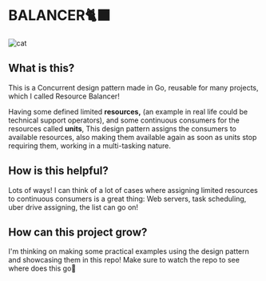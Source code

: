 # BALANCER🐈‍⬛

![cat](https://media.giphy.com/media/myDXHnYYPxT4od4NEN/giphy-downsized.gif)

## What is this?

This is a Concurrent design pattern made in Go, reusable for many projects, which I called Resource Balancer!

Having some defined limited **resources,** (an example in real life could be technical support operators), and some continuous consumers for the resources called **units**, This design pattern assigns the consumers to available resources, also making them available again as soon as units stop requiring them, working in a multi-tasking nature.

## How is this helpful?

Lots of ways! I can think of a lot of cases where assigning limited resources to continuous consumers is a great thing: Web servers, task scheduling, uber drive assigning, the list can go on!

## How can this project grow?

I'm thinking on making some practical examples using the design pattern and showcasing them in this repo! Make sure to watch the repo to see where does this go🐝
